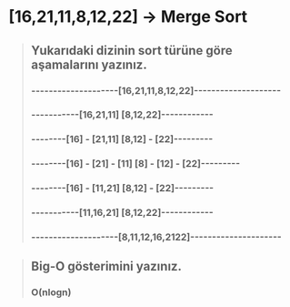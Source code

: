 # [16,21,11,8,12,22] -> Merge Sort

> ## Yukarıdaki dizinin sort türüne göre aşamalarını yazınız.
>### --------------------[16,21,11,8,12,22]--------------------
>### -----------[16,21,11]                [8,12,22]------------
>### --------[16]    -   [21,11]     [8,12]   -   [22]---------
>### --------[16]  - [21] - [11]     [8] - [12] - [22]---------
>### --------[16]  -   [11,21]       [8,12]     - [22]---------
>### -----------[11,16,21]                [8,12,22]------------
>### --------------------[8,11,12,16,2122]---------------------

> ## Big-O gösterimini yazınız.  
> ### O(nlogn) 